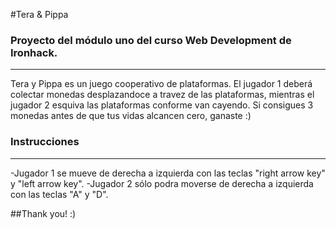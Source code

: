 #Tera & Pippa



### Proyecto del módulo uno del curso Web Development de Ironhack.
---
Tera y Pippa es un juego cooperativo de plataformas.
 El jugador 1 deberá colectar  monedas desplazandoce a travez de las plataformas, mientras el jugador 2 esquiva las plataformas conforme van cayendo. 
	Si consigues 3 monedas antes de que tus vidas alcancen cero, ganaste :)  

### Instrucciones
---
-Jugador 1 se mueve de derecha a izquierda con las teclas "right arrow key" y "left arrow key".
-Jugador 2 sólo podra moverse de derecha a izquierda con las teclas "A" y "D".


##Thank you! :)

